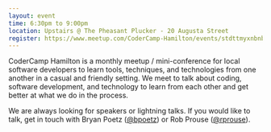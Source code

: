 ```yaml
---
layout: event
time: 6:30pm to 9:00pm
location: Upstairs @ The Pheasant Plucker - 20 Augusta Street
register: https://www.meetup.com/CoderCamp-Hamilton/events/stdttmyxnbnb/
---
```


CoderCamp Hamilton is a monthly meetup / mini-conference for local software developers to learn tools, techniques, and technologies from one another in a casual and friendly setting. We meet to talk about coding, software development, and technology to learn from each other and get better at what we do in the process.

We are always looking for speakers or lightning talks. If you would like to talk, get in touch with Bryan Poetz ([@bpoetz](https://twitter.com/bpoetz)) or Rob Prouse ([@rprouse](https://twitter.com/rprouse)).